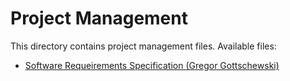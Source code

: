 # Project Management

This directory contains project management files.
Available files:

* [Software Requeirements Specification (Gregor Gottschewski)](/PROJECT/software-requirements-specification.md)